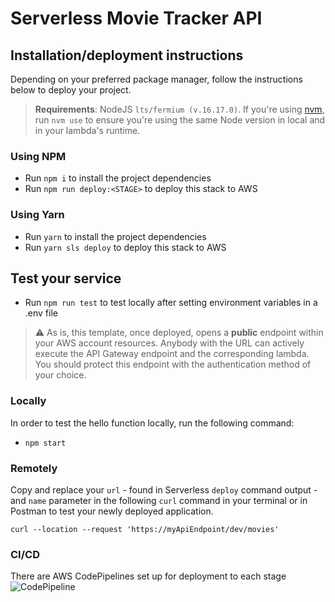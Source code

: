 # Serverless Movie Tracker API

## Installation/deployment instructions

Depending on your preferred package manager, follow the instructions below to deploy your project.

> **Requirements**: NodeJS `lts/fermium (v.16.17.0)`. If you're using [nvm](https://github.com/nvm-sh/nvm), run `nvm use` to ensure you're using the same Node version in local and in your lambda's runtime.

### Using NPM

- Run `npm i` to install the project dependencies
- Run `npm run deploy:<STAGE>` to deploy this stack to AWS

### Using Yarn

- Run `yarn` to install the project dependencies
- Run `yarn sls deploy` to deploy this stack to AWS

## Test your service

- Run `npm run test` to test locally after setting environment variables in a .env file

> :warning: As is, this template, once deployed, opens a **public** endpoint within your AWS account resources. Anybody with the URL can actively execute the API Gateway endpoint and the corresponding lambda. You should protect this endpoint with the authentication method of your choice.

### Locally

In order to test the hello function locally, run the following command:

- `npm start` 

### Remotely

Copy and replace your `url` - found in Serverless `deploy` command output - and `name` parameter in the following `curl` command in your terminal or in Postman to test your newly deployed application.

```
curl --location --request 'https://myApiEndpoint/dev/movies'
```

### CI/CD
There are AWS CodePipelines set up for deployment to each stage
![CodePipeline](https://femi-projects.s3.us-east-1.amazonaws.com/codepipeline.png)